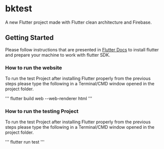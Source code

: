 # bktest

A new Flutter project made with Flutter clean architecture and Firebase.

## Getting Started

 Please follow instructions that are presented in [Flutter Docs](https://docs.flutter.dev/get-started/install) to install flutter and prepare your machine to work with flutter SDK.

### How to run the website

To run the test Project after installing Flutter properly from the previous steps please type the following in a Terminal/CMD window opened in the project folder.

'''
  flutter build web --web-renderer html
'''

### How to run the testing Project

To run the test Project after installing Flutter properly from the previous steps please type the following in a Terminal/CMD window opened in the project folder.

'''
  flutter run test
'''
